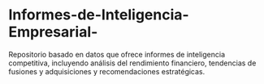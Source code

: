# Informes-de-Inteligencia-Empresarial-
Repositorio basado en datos que ofrece informes de inteligencia competitiva, incluyendo análisis del rendimiento financiero, tendencias de fusiones y adquisiciones y recomendaciones estratégicas.

